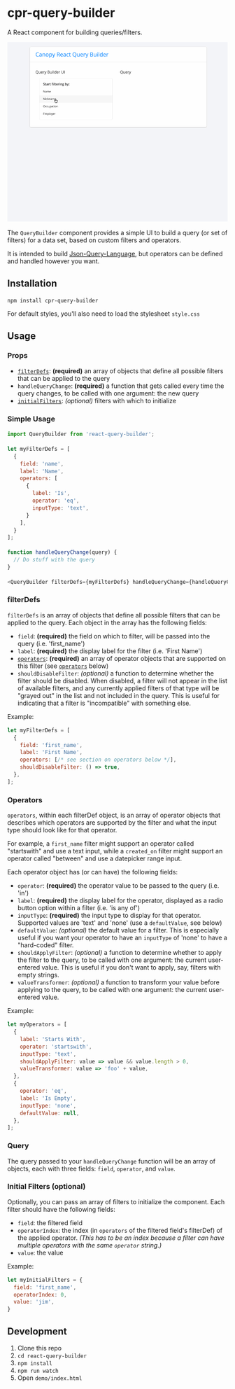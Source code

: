 # cpr-query-builder

A React component for building queries/filters.

![Demo](demo.gif)

The `QueryBuilder` component provides a simple UI to build a query (or set of filters) for a data set, based on custom filters and operators.

It is intended to build [Json-Query-Language](https://github.com/CanopyTax/Json-Query-Language), but operators can be defined and handled however you want.

## Installation

`npm install cpr-query-builder`

For default styles, you'll also need to load the stylesheet `style.css`

## Usage

### Props

+ [`filterDefs`](#filterdefs): **(required)** an array of objects that define all possible filters that can be applied to the query
+ `handleQueryChange`: **(required)** a function that gets called every time the query changes, to be called with one argument: the new query
+ [`initialFilters`](#initial-filters-optional): _(optional)_ filters with which to initialize

### Simple Usage

```javascript
import QueryBuilder from 'react-query-builder';

let myFilterDefs = [
  {
    field: 'name',
    label: 'Name',
    operators: [
      {
        label: 'Is',
        operator: 'eq',
        inputType: 'text',
      }
    ],
  }
];

function handleQueryChange(query) {
  // Do stuff with the query
}

<QueryBuilder filterDefs={myFilterDefs} handleQueryChange={handleQueryChange} />
```

### filterDefs

`filterDefs` is an array of objects that define all possible filters that can be applied to the query. Each object in the array has the following fields:

+ `field`: **(required)** the field on which to filter, will be passed into the query (i.e. 'first_name')
+ `label`: **(required)** the display label for the filter (i.e. 'First Name')
+ [`operators`](#operators): **(required)** an array of operator objects that are supported on this filter (see [`operators`](#operators) below)
+ `shouldDisableFilter`: _(optional)_ a function to determine whether the filter should be disabled. When disabled, a filter will not appear in the list of available filters, and any currently applied filters of that type will be "grayed out" in the list and not included in the query. This is useful for indicating that a filter is "incompatible" with something else.

Example:

```javascript
let myFilterDefs = [
  {
    field: 'first_name',
    label: 'First Name',
    operators: [/* see section on operators below */],
    shouldDisableFilter: () => true,
  },
];
```

### Operators

`operators`, within each filterDef object, is an array of operator objects that describes which operators are supported by the filter and what the input type should look like for that operator.

For example, a `first_name` filter might support an operator called "startswith" and use a text input, while a `created_on` filter might support an operator called "between" and use a datepicker range input.

Each operator object has (or can have) the following fields:

+ `operator`: **(required)** the operator value to be passed to the query (i.e. 'in')
+ `label`: **(required)** the display label for the operator, displayed as a radio button option within a filter (i.e. 'is any of')
+ `inputType`: **(required)** the input type to display for that operator. Supported values are 'text' and 'none' (use a `defaultValue`, see below)
+ `defaultValue`: _(optional)_ the default value for a filter. This is especially useful if you want your operator to have an `inputType` of 'none' to have a "hard-coded" filter.
+ `shouldApplyFilter`: _(optional)_ a function to determine whether to apply the filter to the query, to be called with one argument: the current user-entered value. This is useful if you don't want to apply, say, filters with empty strings.
+ `valueTransformer`: _(optional)_ a function to transform your value before applying to the query, to be called with one argument: the current user-entered value.

Example:

```javascript
let myOperators = [
  {
    label: 'Starts With',
    operator: 'startswith',
    inputType: 'text',
    shouldApplyFilter: value => value && value.length > 0,
    valueTransformer: value => 'foo' + value,
  },
  {
    operator: 'eq',
    label: 'Is Empty',
    inputType: 'none',
    defaultValue: null,
  },
];
```

### Query

The query passed to your `handleQueryChange` function will be an array of objects, each with three fields: `field`, `operator`, and `value`.

### Initial Filters (optional)

Optionally, you can pass an array of filters to initialize the component. Each filter should have the following fields:

+ `field`: the filtered field
+ `operatorIndex`: the index (in `operators` of the filtered field's filterDef) of the applied operator. _(This has to be an index because a filter can have multiple operators with the same `operator` string.)_
+ `value`: the value

Example:

```javascript
let myInitialFilters = {
  field: 'first_name',
  operatorIndex: 0,
  value: 'jim',
}
```

## Development

1. Clone this repo
2. `cd react-query-builder`
3. `npm install`
4. `npm run watch`
5. Open `demo/index.html`

